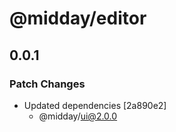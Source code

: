 # @midday/editor

## 0.0.1

### Patch Changes

- Updated dependencies [2a890e2]
  - @midday/ui@2.0.0
